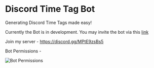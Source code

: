 # Discord Time Tag Bot
Generating Discord Time Tags made easy!

Currently the Bot is in development.
You may invite the bot via this [link](https://discord.com/api/oauth2/authorize?client_id=889853627383046174&permissions=277025410054&scope=bot%20applications.commands)

Join my server - https://discord.gg/MPtE9zsBs5

Bot Permissions -

![Bot Permissions](https://i.imgur.com/5zSzGYD.png)